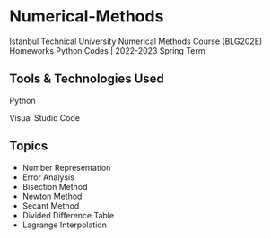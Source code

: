 # Numerical-Methods

Istanbul Technical University Numerical Methods Course (BLG202E) Homeworks Python Codes | 2022-2023 Spring Term


## Tools & Technologies Used 

Python

Visual Studio Code

  
## Topics

- Number Representation
- Error Analysis
- Bisection Method
- Newton Method
- Secant Method
- Divided Difference Table
- Lagrange Interpolation

